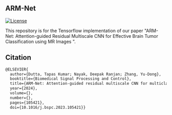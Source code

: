 ## ARM-Net

[![License](https://img.shields.io/badge/license-MIT-blue.svg)](LICENSE)

This repository is for the Tensorflow implementation of our paper "ARM-Net: Attention-guided Residual Multiscale CNN for Effective Brain Tumor Classification using MR Images
".

## Citation

```markdown
@ELSEVIER{
  author={Dutta, Tapas Kumar; Nayak, Deepak Ranjan; Zhang, Yu-Dong},
  booktitle={Biomedical Signal Processing and Control}, 
  title={ARM-Net: Attention-guided residual multiscale CNN for multiclass brain tumor classification using MR images}, 
  year={2024},
  volume={},
  number={},
  pages={105421},
  doi={10.1016/j.bspc.2023.105421}}

